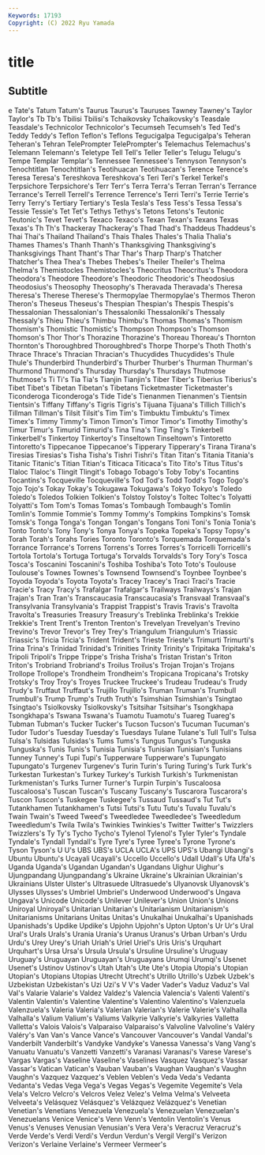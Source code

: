 ```yaml
---
Keywords: 17193
Copyright: (C) 2022 Ryu Yamada
---
```



# title

## Subtitle
e Tate's Tatum Tatum's Taurus Taurus's
Tauruses Tawney Tawney's Taylor Taylor's Tb Tb's Tbilisi Tbilisi's Tchaikovsky
Tchaikovsky's Teasdale Teasdale's Technicolor Technicolor's Tecumseh Tecumseh's Ted Ted's Teddy
Teddy's Teflon Teflon's Teflons Tegucigalpa Tegucigalpa's Teheran Teheran's Tehran TelePrompter
TelePrompter's Telemachus Telemachus's Telemann Telemann's Teletype Tell Tell's Teller Teller's
Telugu Telugu's Tempe Templar Templar's Tennessee Tennessee's Tennyson Tennyson's Tenochtitlan
Tenochtitlan's Teotihuacan Teotihuacan's Terence Terence's Teresa Teresa's Tereshkova Tereshkova's Teri
Teri's Terkel Terkel's Terpsichore Terpsichore's Terr Terr's Terra Terra's Terran
Terran's Terrance Terrance's Terrell Terrell's Terrence Terrence's Terri Terri's Terrie
Terrie's Terry Terry's Tertiary Tertiary's Tesla Tesla's Tess Tess's Tessa
Tessa's Tessie Tessie's Tet Tet's Tethys Tethys's Tetons Tetons's Teutonic
Teutonic's Tevet Tevet's Texaco Texaco's Texan Texan's Texans Texas Texas's
Th Th's Thackeray Thackeray's Thad Thad's Thaddeus Thaddeus's Thai Thai's
Thailand Thailand's Thais Thales Thales's Thalia Thalia's Thames Thames's Thanh
Thanh's Thanksgiving Thanksgiving's Thanksgivings Thant Thant's Thar Thar's Tharp Tharp's
Thatcher Thatcher's Thea Thea's Thebes Thebes's Theiler Theiler's Thelma Thelma's
Themistocles Themistocles's Theocritus Theocritus's Theodora Theodora's Theodore Theodore's Theodoric Theodoric's
Theodosius Theodosius's Theosophy Theosophy's Theravada Theravada's Theresa Theresa's Therese Therese's
Thermopylae Thermopylae's Thermos Theron Theron's Theseus Theseus's Thespian Thespian's Thespis
Thespis's Thessalonian Thessalonian's Thessaloníki Thessaloníki's Thessaly Thessaly's Thieu Thieu's Thimbu
Thimbu's Thomas Thomas's Thomism Thomism's Thomistic Thomistic's Thompson Thompson's Thomson
Thomson's Thor Thor's Thorazine Thorazine's Thoreau Thoreau's Thornton Thornton's Thoroughbred
Thoroughbred's Thorpe Thorpe's Thoth Thoth's Thrace Thrace's Thracian Thracian's Thucydides
Thucydides's Thule Thule's Thunderbird Thunderbird's Thurber Thurber's Thurman Thurman's Thurmond
Thurmond's Thursday Thursday's Thursdays Thutmose Thutmose's Ti Ti's Tia Tia's
Tianjin Tianjin's Tiber Tiber's Tiberius Tiberius's Tibet Tibet's Tibetan Tibetan's
Tibetans Ticketmaster Ticketmaster's Ticonderoga Ticonderoga's Tide Tide's Tienanmen Tienanmen's Tientsin
Tientsin's Tiffany Tiffany's Tigris Tigris's Tijuana Tijuana's Tillich Tillich's Tillman
Tillman's Tilsit Tilsit's Tim Tim's Timbuktu Timbuktu's Timex Timex's Timmy
Timmy's Timon Timon's Timor Timor's Timothy Timothy's Timur Timur's Timurid
Timurid's Tina Tina's Ting Ting's Tinkerbell Tinkerbell's Tinkertoy Tinkertoy's Tinseltown
Tinseltown's Tintoretto Tintoretto's Tippecanoe Tippecanoe's Tipperary Tipperary's Tirana Tirana's Tiresias
Tiresias's Tisha Tisha's Tishri Tishri's Titan Titan's Titania Titania's Titanic
Titanic's Titian Titian's Titicaca Titicaca's Tito Tito's Titus Titus's Tlaloc
Tlaloc's Tlingit Tlingit's Tobago Tobago's Toby Toby's Tocantins Tocantins's Tocqueville
Tocqueville's Tod Tod's Todd Todd's Togo Togo's Tojo Tojo's Tokay
Tokay's Tokugawa Tokugawa's Tokyo Tokyo's Toledo Toledo's Toledos Tolkien Tolkien's
Tolstoy Tolstoy's Toltec Toltec's Tolyatti Tolyatti's Tom Tom's Tomas Tomas's
Tombaugh Tombaugh's Tomlin Tomlin's Tommie Tommie's Tommy Tommy's Tompkins Tompkins's
Tomsk Tomsk's Tonga Tonga's Tongan Tongan's Tongans Toni Toni's Tonia
Tonia's Tonto Tonto's Tony Tony's Tonya Tonya's Topeka Topeka's Topsy
Topsy's Torah Torah's Torahs Tories Toronto Toronto's Torquemada Torquemada's Torrance
Torrance's Torrens Torrens's Torres Torres's Torricelli Torricelli's Tortola Tortola's Tortuga
Tortuga's Torvalds Torvalds's Tory Tory's Tosca Tosca's Toscanini Toscanini's Toshiba
Toshiba's Toto Toto's Toulouse Toulouse's Townes Townes's Townsend Townsend's Toynbee
Toynbee's Toyoda Toyoda's Toyota Toyota's Tracey Tracey's Traci Traci's Tracie
Tracie's Tracy Tracy's Trafalgar Trafalgar's Trailways Trailways's Trajan Trajan's Tran
Tran's Transcaucasia Transcaucasia's Transvaal Transvaal's Transylvania Transylvania's Trappist Trappist's Travis
Travis's Travolta Travolta's Treasuries Treasury Treasury's Treblinka Treblinka's Trekkie Trekkie's
Trent Trent's Trenton Trenton's Trevelyan Trevelyan's Trevino Trevino's Trevor Trevor's
Trey Trey's Triangulum Triangulum's Triassic Triassic's Tricia Tricia's Trident Trident's
Trieste Trieste's Trimurti Trimurti's Trina Trina's Trinidad Trinidad's Trinities Trinity
Trinity's Tripitaka Tripitaka's Tripoli Tripoli's Trippe Trippe's Trisha Trisha's Tristan
Tristan's Triton Triton's Trobriand Trobriand's Troilus Troilus's Trojan Trojan's Trojans
Trollope Trollope's Trondheim Trondheim's Tropicana Tropicana's Trotsky Trotsky's Troy Troy's
Troyes Truckee Truckee's Trudeau Trudeau's Trudy Trudy's Truffaut Truffaut's Trujillo
Trujillo's Truman Truman's Trumbull Trumbull's Trump Trump's Truth Truth's Tsimshian
Tsimshian's Tsingtao Tsingtao's Tsiolkovsky Tsiolkovsky's Tsitsihar Tsitsihar's Tsongkhapa Tsongkhapa's Tswana
Tswana's Tuamotu Tuamotu's Tuareg Tuareg's Tubman Tubman's Tucker Tucker's Tucson
Tucson's Tucuman Tucuman's Tudor Tudor's Tuesday Tuesday's Tuesdays Tulane Tulane's
Tull Tull's Tulsa Tulsa's Tulsidas Tulsidas's Tums Tums's Tungus Tungus's
Tunguska Tunguska's Tunis Tunis's Tunisia Tunisia's Tunisian Tunisian's Tunisians Tunney
Tunney's Tupi Tupi's Tupperware Tupperware's Tupungato Tupungato's Turgenev Turgenev's Turin
Turin's Turing Turing's Turk Turk's Turkestan Turkestan's Turkey Turkey's Turkish
Turkish's Turkmenistan Turkmenistan's Turks Turner Turner's Turpin Turpin's Tuscaloosa Tuscaloosa's
Tuscan Tuscan's Tuscany Tuscany's Tuscarora Tuscarora's Tuscon Tuscon's Tuskegee Tuskegee's
Tussaud Tussaud's Tut Tut's Tutankhamen Tutankhamen's Tutsi Tutsi's Tutu Tutu's
Tuvalu Tuvalu's Twain Twain's Tweed Tweed's Tweedledee Tweedledee's Tweedledum Tweedledum's
Twila Twila's Twinkies Twinkies's Twitter Twitter's Twizzlers Twizzlers's Ty Ty's
Tycho Tycho's Tylenol Tylenol's Tyler Tyler's Tyndale Tyndale's Tyndall Tyndall's
Tyre Tyre's Tyree Tyree's Tyrone Tyrone's Tyson Tyson's U U's
UBS UBS's UCLA UCLA's UPS UPS's Ubangi Ubangi's Ubuntu Ubuntu's
Ucayali Ucayali's Uccello Uccello's Udall Udall's Ufa Ufa's Uganda Uganda's
Ugandan Ugandan's Ugandans Uighur Uighur's Ujungpandang Ujungpandang's Ukraine Ukraine's Ukrainian
Ukrainian's Ukrainians Ulster Ulster's Ultrasuede Ultrasuede's Ulyanovsk Ulyanovsk's Ulysses Ulysses's
Umbriel Umbriel's Underwood Underwood's Ungava Ungava's Unicode Unicode's Unilever Unilever's
Union Union's Unions Uniroyal Uniroyal's Unitarian Unitarian's Unitarianism Unitarianism's Unitarianisms
Unitarians Unitas Unitas's Unukalhai Unukalhai's Upanishads Upanishads's Updike Updike's Upjohn
Upjohn's Upton Upton's Ur Ur's Ural Ural's Urals Urals's Urania
Urania's Uranus Uranus's Urban Urban's Urdu Urdu's Urey Urey's Uriah
Uriah's Uriel Uriel's Uris Uris's Urquhart Urquhart's Ursa Ursa's Ursula
Ursula's Ursuline Ursuline's Uruguay Uruguay's Uruguayan Uruguayan's Uruguayans Urumqi Urumqi's
Usenet Usenet's Ustinov Ustinov's Utah Utah's Ute Ute's Utopia Utopia's
Utopian Utopian's Utopians Utopias Utrecht Utrecht's Utrillo Utrillo's Uzbek Uzbek's
Uzbekistan Uzbekistan's Uzi Uzi's V V's Vader Vader's Vaduz Vaduz's
Val Val's Valarie Valarie's Valdez Valdez's Valencia Valencia's Valenti Valenti's
Valentin Valentin's Valentine Valentine's Valentino Valentino's Valenzuela Valenzuela's Valeria Valeria's
Valerian Valerian's Valerie Valerie's Valhalla Valhalla's Valium Valium's Valiums Valkyrie
Valkyrie's Valkyries Valletta Valletta's Valois Valois's Valparaiso Valparaiso's Valvoline Valvoline's
Valéry Valéry's Van Van's Vance Vance's Vancouver Vancouver's Vandal Vandal's
Vanderbilt Vanderbilt's Vandyke Vandyke's Vanessa Vanessa's Vang Vang's Vanuatu Vanuatu's
Vanzetti Vanzetti's Varanasi Varanasi's Varese Varese's Vargas Vargas's Vaseline Vaseline's
Vaselines Vasquez Vasquez's Vassar Vassar's Vatican Vatican's Vauban Vauban's Vaughan
Vaughan's Vaughn Vaughn's Vazquez Vazquez's Veblen Veblen's Veda Veda's Vedanta
Vedanta's Vedas Vega Vega's Vegas Vegas's Vegemite Vegemite's Vela Vela's
Velcro Velcro's Velcros Velez Velez's Velma Velma's Velveeta Velveeta's Velásquez
Velásquez's Velázquez Velázquez's Venetian Venetian's Venetians Venezuela Venezuela's Venezuelan Venezuelan's
Venezuelans Venice Venice's Venn Venn's Ventolin Ventolin's Venus Venus's Venuses
Venusian Venusian's Vera Vera's Veracruz Veracruz's Verde Verde's Verdi Verdi's
Verdun Verdun's Vergil Vergil's Verizon Verizon's Verlaine Verlaine's Vermeer Vermeer's

